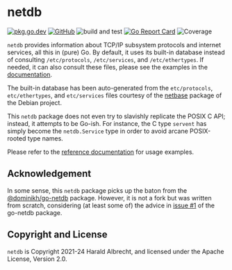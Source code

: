 # netdb

[![pkg.go.dev](https://img.shields.io/badge/-reference-blue?logo=go&logoColor=white&labelColor=505050)](https://pkg.go.dev/github.com/thediveo/netdb)
[![GitHub](https://img.shields.io/github/license/thediveo/lxkns)](https://img.shields.io/github/license/thediveo/netdb)
![build and test](https://github.com/thediveo/netdb/workflows/build%20and%20test/badge.svg?branch=master)
[![Go Report Card](https://goreportcard.com/badge/github.com/thediveo/lxkns)](https://goreportcard.com/report/github.com/thediveo/netdb)
![Coverage](https://img.shields.io/badge/Coverage-97.2%25-brightgreen)

`netdb` provides information about TCP/IP subsystem protocols and internet
services, all this in (pure) Go. By default, it uses its built-in database
instead of consulting `/etc/protocols`, `/etc/services`, and `/etc/ethertypes`.
If needed, it can also consult these files, please see the examples in the
[documentation](https://pkg.go.dev/github.com/thediveo/netdb).

The built-in database has been auto-generated from the `etc/protocols`,
`etc/ethertypes`, and `etc/services` files courtesy of the
[netbase](https://salsa.debian.org/md/netbase) package of the Debian project.

This `netdb` package does not even try to slavishly replicate the POSIX C API;
instead, it attempts to be Go-ish. For instance, the C type `servent` has simply
become the `netdb.Service` type in order to avoid arcane POSIX-rooted type
names.

Please refer to the [reference
documentation](https://pkg.go.dev/github.com/thediveo/netdb) for usage examples.

## Acknowledgement

In some sense, this `netdb` package picks up the baton from the
[@dominikh/go-netdb](https://github.com/dominikh/go-netdb) package. However, it
is not a fork but was written from scratch, considering (at least some of) the
advice in [issue #1](https://github.com/dominikh/go-netdb/issues/1) of the
go-netdb package.

## Copyright and License

`netdb` is Copyright 2021-24 Harald Albrecht, and licensed under the Apache License,
Version 2.0.
